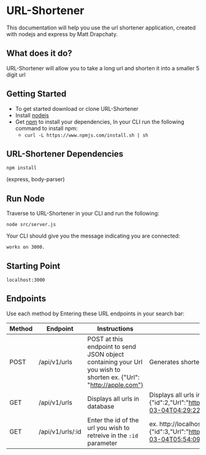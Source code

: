 # **URL-Shortener**

This documentation will help you use the url shortener application, created with nodejs and express by Matt Drapchaty.

## **What does it do?**

URL-Shortener will allow you to take a long url and shorten it into a smaller 5 digit url

## **Getting Started**

* To get started download or clone URL-Shortener
* Install [nodejs](https://nodejs.org/en/) 
* Get [npm](https://www.npmjs.com/package/npm) to install your dependencies, In your CLI run the following command to install npm: 
	* ``` curl -L https://www.npmjs.com/install.sh | sh  ```

## URL-Shortener Dependencies 

``` npm install ```

(express, body-parser)

## **Run Node**

Traverse to URL-Shortener in your CLI and run the following:

```node src/server.js```

Your CLI should give you the message indicating you are connected:

```works on 3000.```

## **Starting Point** ##
 
```localhost:3000```

## **Endpoints** ##

Use each method by Entering these URL endpoints in your search bar:

Method | Endpoint | Instructions | Result
------ | -------- | -------------| ------
POST | /api/v1/urls | POST at this endpoint to send JSON object containing your Url you wish to shorten ex. {"Url": "http://apple.com"} | Generates shortened url ex. {"Url": "http://apple.com", "shortUrl": "Dee8s"}
GET | /api/v1/urls | Displays all urls in database | Displays all urls in database ex. {"id":2,"Url":"http://google.com","shortUrl":"DPYZk","createdAt":"2017-03-04T04:29:22.000Z","updatedAt":"2017-03-04T06:50:56.000Z"}
GET | /api/v1/urls/:id | Enter the id of the url you wish to retreive in the `:id` parameter | ex. http://localhost:3000/api/v1/urls/3 will retrieve {"id":3,"Url":"http://bannanas.com","shortUrl":"rOoPx","createdAt":"2017-03-04T05:54:09.000Z","updatedAt":"2017-03-04T06:48:18.000Z"}


